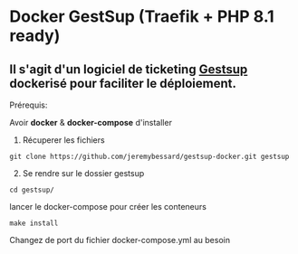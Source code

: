 # Docker GestSup (Traefik + PHP 8.1 ready)
Il s'agit d'un logiciel de ticketing [Gestsup](https://gestsup.fr/) dockerisé pour faciliter le déploiement.
---

Prérequis:

Avoir **docker** & **docker-compose** d'installer 

1. Récuperer les fichiers

```
git clone https://github.com/jeremybessard/gestsup-docker.git gestsup
```

2. Se rendre sur le dossier gestsup

```
cd gestsup/
```
lancer le docker-compose pour créer les conteneurs

```
make install
```

Changez de port du fichier docker-compose.yml au besoin
